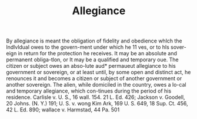 ---
title: Allegiance
permalink: "/definitions/allegiance.html"
body: By allegiance is meant the obligation of fidelity and obedience whlch the lndlvldual
  owes to the govern-ment under which he 11 ves, or to hls sover-eign in return for
  the protection he receives. It may be an absolute and permanent obliga-tlon, or
  It may be a qualified and temporary oue. The citizen or subject owes an abso-lute
  aud* permaueut allegiance to his government or sovereign, or at least until, by
  some open and distinct act, he renounces it and becomes a citizen or subject of
  another government or another sovereign. The alien, while domiciled in the country,
  owes a lo-cal and temporary allegiance, which con-tinues during the period of his
  residence. Carlisle v. U. S., 16 wall. 154. 21 L. Ed. 426; Jackson v. Goodell, 20
  Johns. (N. Y.) 191; U. S. v. wong Kim Ark, 169 U. S. 649, 18 Sup. Ct. 456, 42 L.
  Ed. 890; wallace v. Harmstad, 44 Pa. 501
published_at: '2018-07-07'
layout: post
---